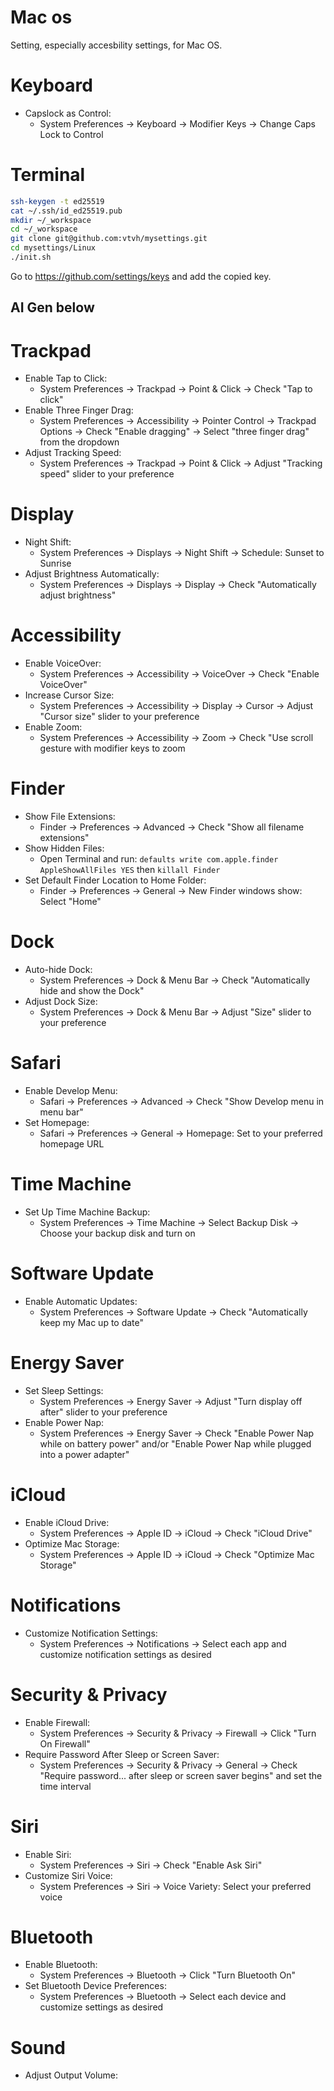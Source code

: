# Mac os
Setting, especially accesbility settings, for Mac OS.

# Keyboard
- Capslock as Control:
  - System Preferences -> Keyboard -> Modifier Keys -> Change Caps Lock to Control

# Terminal
```sh
ssh-keygen -t ed25519
cat ~/.ssh/id_ed25519.pub
mkdir ~/_workspace
cd ~/_workspace
git clone git@github.com:vtvh/mysettings.git
cd mysettings/Linux
./init.sh
```

Go to https://github.com/settings/keys and add the copied key.

AI Gen below
----------------------------------
# Trackpad
- Enable Tap to Click:
  - System Preferences -> Trackpad -> Point & Click -> Check "Tap to click"
- Enable Three Finger Drag:
  - System Preferences -> Accessibility -> Pointer Control -> Trackpad Options -> Check "Enable dragging"   -> Select "three finger drag" from the dropdown
- Adjust Tracking Speed:
    - System Preferences -> Trackpad -> Point & Click -> Adjust "Tracking speed" slider to your preference
# Display
- Night Shift:
    - System Preferences -> Displays -> Night Shift -> Schedule: Sunset to Sunrise
- Adjust Brightness Automatically:
    - System Preferences -> Displays -> Display -> Check "Automatically adjust brightness"
# Accessibility
- Enable VoiceOver:
    - System Preferences -> Accessibility -> VoiceOver -> Check "Enable VoiceOver"
- Increase Cursor Size:
    - System Preferences -> Accessibility -> Display -> Cursor -> Adjust "Cursor size" slider to your
preference
- Enable Zoom:
    - System Preferences -> Accessibility -> Zoom -> Check "Use scroll gesture with modifier keys to zoom

# Finder
- Show File Extensions:
    - Finder -> Preferences -> Advanced -> Check "Show all filename extensions"
- Show Hidden Files:
    - Open Terminal and run: `defaults write com.apple.finder AppleShowAllFiles YES` then `killall Finder`
- Set Default Finder Location to Home Folder:
    - Finder -> Preferences -> General -> New Finder windows show: Select "Home"
# Dock
- Auto-hide Dock:
    - System Preferences -> Dock & Menu Bar -> Check "Automatically hide and show the Dock"
- Adjust Dock Size:
    - System Preferences -> Dock & Menu Bar -> Adjust "Size" slider to your preference
# Safari
- Enable Develop Menu:
    - Safari -> Preferences -> Advanced -> Check "Show Develop menu in menu bar"
- Set Homepage:
    - Safari -> Preferences -> General -> Homepage: Set to your preferred homepage URL
# Time Machine
- Set Up Time Machine Backup:
    - System Preferences -> Time Machine -> Select Backup Disk -> Choose your backup disk and turn on

# Software Update
- Enable Automatic Updates:
    - System Preferences -> Software Update -> Check "Automatically keep my Mac up to date"
# Energy Saver
- Set Sleep Settings:
    - System Preferences -> Energy Saver -> Adjust "Turn display off after" slider to your preference
- Enable Power Nap:
    - System Preferences -> Energy Saver -> Check "Enable Power Nap while on battery power" and/or
"Enable Power Nap while plugged into a power adapter"
# iCloud
- Enable iCloud Drive:
    - System Preferences -> Apple ID -> iCloud -> Check "iCloud Drive"
- Optimize Mac Storage:
    - System Preferences -> Apple ID -> iCloud -> Check "Optimize Mac Storage"
# Notifications
- Customize Notification Settings:
    - System Preferences -> Notifications -> Select each app and customize notification settings as desired
# Security & Privacy
- Enable Firewall:
    - System Preferences -> Security & Privacy -> Firewall -> Click "Turn On Firewall"
- Require Password After Sleep or Screen Saver:
    - System Preferences -> Security & Privacy -> General -> Check "Require password... after sleep or
screen saver begins" and set the time interval
# Siri
- Enable Siri:
    - System Preferences -> Siri -> Check "Enable Ask Siri"
- Customize Siri Voice:
    - System Preferences -> Siri -> Voice Variety: Select your preferred voice
# Bluetooth
- Enable Bluetooth:
    - System Preferences -> Bluetooth -> Click "Turn Bluetooth On"
- Set Bluetooth Device Preferences:
    - System Preferences -> Bluetooth -> Select each device and customize settings as desired
# Sound
- Adjust Output Volume:
